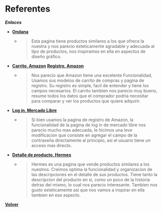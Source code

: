 # Referentes

***Enlaces*** 

+ [**Ondana**](https://ondana.co/)
   + > Esta pagina tiene productos similares a los que ofrece la nuestra y nos parecio esteticamente agradable y adecuada al tipo de productos, nos inspiramos en ella en aspectos de diseño gráfico.
+ [**Carrito, Amazon**](https://www.amazon.com/-/es/gp/cart/view.html?ref_=nav_cart)
 [**Registro, Amazon**](https://www.amazon.com/ap/register?showRememberMe=true&openid.pape.max_auth_age=900&language=es&pageId=usflex&mobileBrowserWeblabTreatment=C&openid.return_to=https%3A%2F%2Fwww.amazon.com%2Fgp%2Fyourstore%2Fhome%3Flanguage%3Des%26path%3D%252Fgp%252Fyourstore%252Fhome%26signIn%3D1%26useRedirectOnSuccess%3D1%26action%3Dsign-out%26ref_%3Dnav_AccountFlyout_signout&prevRID=S1AJZ61R0M301QBC1QFQ&openid.assoc_handle=usflex&openid.mode=checkid_setup&desktopBrowserWeblabTreatment=C&prepopulatedLoginId=&failedSignInCount=0&openid.ns=http%3A%2F%2Fspecs.openid.net%2Fauth%2F2.0)
   + > Nos parecio que Amazon tiene una excelente Funcionalidad, Usamos sus modelos de carrito de compras y pagina de registro. Su registro es simple, facil de entender y tiene los campos necesarios. El carrito tambien nos parecio muy bueno, resume todos los datos que el comprador podria necesitar para comparar y ver los productos que quiere adquirir. 
+ [**Log in, Mercado Libre**](https://www.mercadolibre.com/jms/mla/lgz/msl/login/H4sIAAAAAAAEAzWOQW7DMBAD_8KzYN917EeEjU05i0qRsdpUKYL8PVCKHgmSQz5R2qG35L8nEcHHWXRTR8BZxHOzmnRHRC0I6Or8lzIjYlLptI74nKCD-xdzs4lyuxMBcvdryqUNxL8pBGhPfDjtJiUNXn6U081S-mwcDRFX97PHdR1jLJW2yd6KXozL1uoitiLAeGh3Gue_z9orIEv35CbbN-IH-HoDchkjj-IAAAA/user)
   + > Si bien usamos la pagina de registro de Amazon, la funcionalidad de la pagina de log in de mercado libre nos parecio mucho mas adecuada, le hicimos una leve modificacion que consiste en agregar el campo de la contraseña directamente al principio, asi el usuario tiene un acceso mas directo.  
+ [**Detalle de producto, Hermes**](https://www.hermes.com/us/en/product/les-mains-hermes-complete-hand-care-V60300EV0/)
   + > Hermes es una pagina que vende productos similares a los nuestros. Creimos optima la funcionalidad y organizacion de las descripciones en el detalle de sus productos. Tiene tanto la descripcion del producto en si, como un poco de la historia detras del mismo, lo cual nos parecio interesante. Tambien nos gusto esteticamente asi que nos vamos a inspirar en ella tambien en ese aspecto. 


[**Volver**](../README.md)
